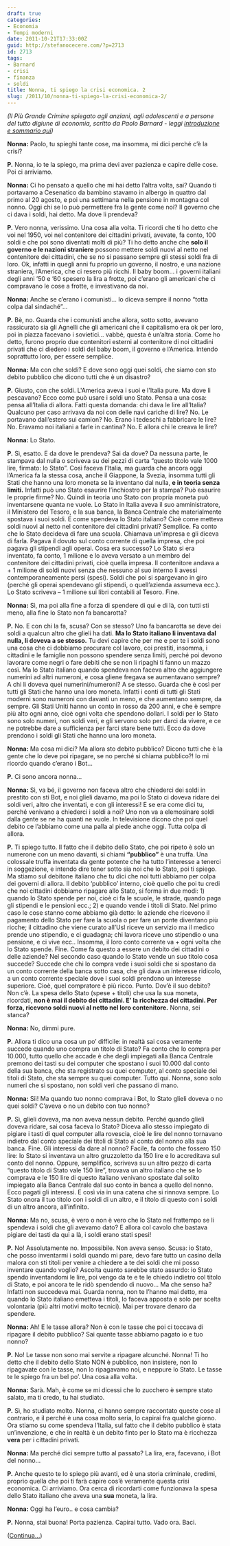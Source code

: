 ```yaml
---
draft: true
categories:
- Economia
- Tempi moderni
date: 2011-10-21T17:33:00Z
guid: http://stefanocecere.com/?p=2713
id: 2713
tags:
- Barnard
- crisi
- finanza
- soldi
title: Nonna, ti spiego la crisi economica. 2
slug: /2011/10/nonna-ti-spiego-la-crisi-economica-2/
---
```


_(Il Più Grande Crimine spiegato agli anziani, agli adolescenti e a persone del tutto digiune di economia, scritto da Paolo Barnard - leggi [introduzione e sommario qui](http://stefanocecere.com/2011/10/24/vi-spiego-la-crisi-economica/ "Vi spiego la crisi economica"))_

**Nonna:** Paolo, tu spieghi tante cose, ma insomma, mi dici perché c’è la crisi?

**P.** Nonna, io te la spiego, ma prima devi aver pazienza e capire delle cose. Poi ci arriviamo.

**Nonna:** Ci ho pensato a quello che mi hai detto l’altra volta, sai? Quando ti portavamo a Cesenatico da bambino stavamo in albergo in quattro dal primo al 20 agosto, e poi una settimana nella pensione in montagna col nonno. Oggi chi se lo può permettere fra la gente come noi? Il governo che ci dava i soldi, hai detto. Ma dove li prendeva?

**P.** Vero nonna, verissimo. Una cosa alla volta. Ti ricordi che ti ho detto che voi nel 1950, voi nel contenitore dei cittadini privati, avevate, fa conto, 100 soldi e che poi sono diventati molti di più? Ti ho detto anche che **solo il governo e le nazioni straniere** possono mettere soldi nuovi al netto nel contenitore dei cittadini, che se no si passano sempre gli stessi soldi fra di loro. Ok, infatti in quegli anni fu proprio un governo, il nostro, e una nazione straniera, l’America, che ci resero più ricchi. Il baby boom… i governi italiani degli anni ’50 e ’60 spesero la lira a frotte, poi c’erano gli americani che ci compravano le cose a frotte, e investivano da noi.

**Nonna:** Anche se c’erano i comunisti… lo diceva sempre il nonno “totta colpa dal sindaché”…

**P.** Bè, no. Guarda che i comunisti anche allora, sotto sotto, avevano rassicurato sia gli Agnelli che gli americani che il capitalismo era ok per loro, poi in piazza facevano i sovietici… vabbè, questa è un’altra storia. Come ho detto, furono proprio due contenitori esterni al contenitore di noi cittadini privati che ci diedero i soldi del baby boom, il governo e l’America. Intendo soprattutto loro, per essere semplice.

**Nonna:** Ma con che soldi? E dove sono oggi quei soldi, che siamo con sto debito pubblico che dicono tutti che è un disastro?

**P.** Giusto, con che soldi. L'America aveva i suoi e l'Italia pure. Ma dove li pescavano? Ecco come può usare i soldi uno Stato. Pensa a una cosa: pensa all’Italia di allora. Fatti questa domanda: chi dava le lire all’Italia? Qualcuno per caso arrivava da noi con delle navi cariche di lire? No. Le portavano dall’estero sui camion? No. Erano i tedeschi a fabbricare le lire? No. Eravamo noi italiani a farle in cantina? No. E allora chi le creava le lire?

**Nonna:** Lo Stato.

**P.** Sì, esatto. E da dove le prendeva? Sai da dove? Da nessuna parte, le stampava dal nulla o scriveva su dei pezzi di carta “questo titolo vale 1000 lire, firmato: lo Stato”. Così faceva l’Italia, ma guarda che ancora oggi l’America fa la stessa cosa, anche il Giappone, la Svezia, insomma tutti gli Stati che hanno una loro moneta se la inventano dal nulla, **e in teoria senza limiti.** Infatti può uno Stato esaurire l’inchiostro per la stampa? Può esaurire le proprie firme? No. Quindi in teoria uno Stato con propria moneta può inventarsene quanta ne vuole. Lo Stato in Italia aveva il suo amministratore, il Ministero del Tesoro, e la sua banca, la Banca Centrale che materialmente spostava i suoi soldi. E come spendeva lo Stato italiano? Cioè come metteva soldi nuovi al netto nel contenitore dei cittadini privati? Semplice. Fa conto che lo Stato decideva di fare una scuola. Chiamava un’impresa e gli diceva di farla. Pagava il dovuto sul conto corrente di quella impresa, che poi pagava gli stipendi agli operai. Cosa era successo? Lo Stato si era inventato, fa conto, 1 milione e lo aveva versato a un membro del contenitore dei cittadini privati, cioè quella impresa. Il contenitore andava a + 1 milione di soldi nuovi senza che nessuno al suo interno li avessi contemporaneamente persi (spesi). Soldi che poi si spargevano in giro (perché gli operai spendevano gli stipendi, o quell’azienda assumeva ecc.). Lo Stato scriveva – 1 milione sui libri contabili al Tesoro. Fine.

**Nonna:** Sì, ma poi alla fine a forza di spendere di qui e di là, con tutti sti meno, alla fine lo Stato non fa bancarotta?

**P.** No. E con chi la fa, scusa? Con se stesso? Uno fa bancarotta se deve dei soldi a qualcun altro che glieli ha dati. **Ma lo Stato italiano li inventava dal nulla, li doveva a se stesso.** Tu devi capire che per me e per te i soldi sono una cosa che ci dobbiamo procurare col lavoro, coi prestiti, insomma, i cittadini e le famiglie non possono spendere senza limiti, perché poi devono lavorare come negri o fare debiti che se non li ripaghi ti fanno un mazzo così. Ma lo Stato italiano quando spendeva non faceva altro che aggiungere numerini ad altri numeroni, e cosa gliene fregava se aumentavano sempre? A chi li doveva quei numerini/numeroni? A se stesso. Guarda che è così per tutti gli Stati che hanno una loro moneta. Infatti i conti di tutti gli Stati moderni sono numeroni con davanti un meno, e che aumentano sempre, da sempre. Gli Stati Uniti hanno un conto in rosso da 200 anni, e che è sempre più alto ogni anno, cioè ogni volta che spendono dollari. I soldi per lo Stato sono solo numeri, non soldi veri, e gli servono solo per darci da vivere, e ce ne potrebbe dare a sufficienza per farci stare bene tutti. Ecco da dove prendono i soldi gli Stati che hanno una loro moneta.

**Nonna:** Ma cosa mi dici? Ma allora sto debito pubblico? Dicono tutti che è la gente che lo deve poi ripagare, se no perché si chiama pubblico?! Io mi ricordo quando c’erano i Bot…

**P.** Ci sono ancora nonna…

**Nonna:** Sì, va bé, il governo non faceva altro che chiederci dei soldi in prestito con sti Bot, e noi glieli davamo, ma poi lo Stato ci doveva ridare dei soldi veri, altro che inventati, e con gli interessi! E se era come dici tu, perché venivano a chiederci i soldi a noi? Uno non va a elemosinare soldi dalla gente se ne ha quanti ne vuole. In televisione dicono che poi quel debito ce l’abbiamo come una palla al piede anche oggi. Tutta colpa di allora.

**P.** Ti spiego tutto. Il fatto che il debito dello Stato, che poi ripeto è solo un numerone con un meno davanti, si chiami **“pubblico”** è una truffa. Una colossale truffa inventata da gente potente che ha tutto l’interesse a tenerci in soggezione, e intendo dire tener sotto sia noi che lo Stato, poi ti spiego. Ma stiamo sul debitone italiano che tu dici che noi tutti abbiamo per colpa dei governi di allora. Il debito ‘pubblico’ interno, cioè quello che poi tu credi che noi cittadini dobbiamo ripagare allo Stato, si forma in due modi: 1) quando lo Stato spende per noi, cioè ci fa le scuole, le strade, quando paga gli stipendi e le pensioni ecc.; 2) e quando vende i titoli di Stato. Nel primo caso le cose stanno come abbiamo già detto: le aziende che ricevono il pagamento dello Stato per fare la scuola o per fare un ponte diventano più ricche; il cittadino che viene curato all’Usl riceve un servizio ma il medico prende uno stipendio, e ci guadagna; chi lavora riceve uno stipendio o una pensione, e ci vive ecc.. Insomma, il loro conto corrente va + ogni volta che lo Stato spende. Fine. Come fa questo a essere un debito dei cittadini o delle aziende? Nel secondo caso quando lo Stato vende un suo titolo cosa succede? Succede che chi lo compra vede i suoi soldi che si spostano da un conto corrente della banca sotto casa, che gli dava un interesse ridicolo, a un conto corrente speciale dove i suoi soldi prendono un interesse superiore. Cioè, quel compratore è più ricco. Punto. Dov’è il suo debito? Non c’è. La spesa dello Stato (spese + titoli) che usa la sua moneta, ricordati, **non è mai il debito dei cittadini. E’ la ricchezza dei cittadini. Per forza, ricevono soldi nuovi al netto nel loro contenitore.** Nonna, sei stanca?

**Nonna:** No, dimmi pure.

**P.** Allora ti dico una cosa un po’ difficile: in realtà sai cosa veramente succede quando uno compra un titolo di Stato? Fa conto che lo compra per 10.000, tutto quello che accade è che degli impiegati alla Banca Centrale premono dei tasti su dei computer che spostano i suoi 10.000 dal conto della sua banca, che sta registrato su quei computer, al conto speciale dei titoli di Stato, che sta sempre su quei computer. Tutto qui. Nonna, sono solo numeri che si spostano, non soldi veri che passano di mano.

**Nonna:** Sìì! Ma quando tuo nonno comprava i Bot, lo Stato glieli doveva o no quei soldi? C’aveva o no un debito con tuo nonno?

**P.** Sì, glieli doveva, ma non aveva nessun debito. Perché quando glieli doveva ridare, sai cosa faceva lo Stato? Diceva allo stesso impiegato di pigiare i tasti di quel computer alla rovescia, cioè le lire del nonno tornavano indietro dal conto speciale dei titoli di Stato al conto del nonno alla sua banca. Fine. Gli interessi da dare al nonno? Facile, fa conto che fossero 150 lire: lo Stato si inventava un altro gruzzoletto da 150 lire e lo accreditava sul conto del nonno. Oppure, semplifico, scriveva su un altro pezzo di carta “questo titolo di Stato vale 150 lire”, trovava un altro italiano che se lo comprava e le 150 lire di questo italiano venivano spostate dal solito impiegato alla Banca Centrale dal suo conto in banca a quello del nonno. Ecco pagati gli interessi. E così via in una catena che si rinnova sempre. Lo Stato onora il tuo titolo con i soldi di un altro, e il titolo di questo con i soldi di un altro ancora, all’infinito.

**Nonna:** Ma no, scusa, è vero o non è vero che lo Stato nel frattempo se li spendeva i soldi che gli avevamo dato? E allora col cavolo che bastava pigiare dei tasti da qui a là, i soldi erano stati spesi!

**P.** No! Assolutamente no. Impossibile. Non aveva senso. Scusa: io Stato, che posso inventarmi i soldi quando mi pare, devo fare tutto un casino della malora con sti titoli per venire a chiedere a te dei soldi che mi posso inventare quando voglio? Ascolta quanto sarebbe stato assurdo: io Stato spendo inventandomi le lire, poi vengo da te e te le chiedo indietro col titolo di Stato, e poi ancora te le ridò spendendo di nuovo… Ma che senso ha? Infatti non succedeva mai. Guarda nonna, non te l’hanno mai detto, ma quando lo Stato italiano emetteva i titoli, lo faceva apposta e solo per scelta volontaria (più altri motivi molto tecnici). Mai per trovare denaro da spendere.

**Nonna:** Ah! E le tasse allora? Non è con le tasse che poi ci toccava di ripagare il debito pubblico? Sai quante tasse abbiamo pagato io e tuo nonno?

**P.** No! Le tasse non sono mai servite a ripagare alcunché. Nonna! Ti ho detto che il debito dello Stato NON è pubblico, non insistere, non lo ripagavate con le tasse, non lo ripagavamo noi, e neppure lo Stato. Le tasse te le spiego fra un bel po’. Una cosa alla volta.

**Nonna:** Sarà. Mah, è come se mi dicessi che lo zucchero è sempre stato salato, ma ti credo, tu hai studiato.

**P.** Sì, ho studiato molto. Nonna, ci hanno sempre raccontato queste cose al contrario, e il perché è una cosa molto seria, lo capirai fra qualche giorno. Ora stiamo su come spendeva l’Italia, sul fatto che il debito pubblico è stata un’invenzione, e che in realtà è un debito finto per lo Stato ma è ricchezza **vera** per i cittadini privati.

**Nonna:** Ma perché dici sempre tutto al passato? La lira, era, facevano, i Bot del nonno…

**P.** Anche questo te lo spiego più avanti, ed è una storia criminale, credimi, proprio quella che poi ti farà capire cos’è veramente questa crisi economica. Ci arriviamo. Ora cerca di ricordarti come funzionava la spesa dello Stato italiano che aveva una **sua** moneta, la lira.

**Nonna:** Oggi ha l’euro.. e cosa cambia?

**P.** Nonna, stai buona! Porta pazienza. Capirai tutto. Vado ora. Baci.

([Continua…](http://stefanocecere.com/2011/10/23/nonna-ti-spiego-la-crisi-economica-3/ "Nonna, ti spiego la crisi economica. 3"))